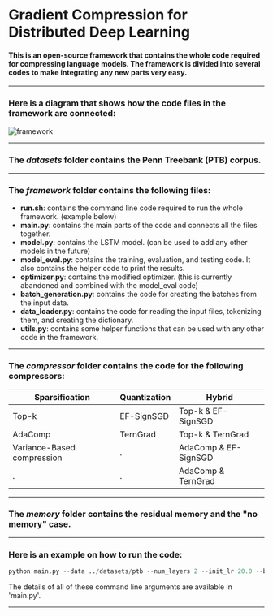 # Gradient Compression for Distributed Deep Learning

#### This is an open-source framework that contains the whole code required for compressing language models. The framework is divided into several codes to make integrating any new parts very easy. 

___

### Here is a diagram that shows how the code files in the framework are connected:
![framework](https://i.ibb.co/TTBNh0N/framework.png)
___

### The *datasets* folder contains the Penn Treebank (PTB) corpus. 

___

### The *framework* folder contains the following files:
- **run.sh**: contains the command line code required to run the whole framework. (example below)
- **main.py**: contains the main parts of the code and connects all the files together.
- **model.py**: contains the LSTM model. (can be used to add any other models in the future)
- **model_eval.py**: contains the training, evaluation, and testing code. It also contains the helper code to print the results.
- **optimizer.py**: contains the modified optimizer. (this is currently abandoned and combined with the model_eval code)
- **batch_generation.py**: contains the code for creating the batches from the input data.
- **data_loader.py**: contains the code for reading the input files, tokenizing them, and creating the dictionary. 
- **utils.py**: contains some helper functions that can be used with any other code in the framework.

___

### The *compressor* folder contains the code for the following compressors:
Sparsification | Quantization | Hybrid
------------ | ------------- | -------------
Top-k | EF-SignSGD | Top-k & EF-SignSGD
AdaComp | TernGrad | Top-k & TernGrad
Variance-Based compression | . | AdaComp & EF-SignSGD
. | . | AdaComp & TernGrad

___

### The *memory* folder contains the residual memory and the "no memory" case.

___

### Here is an example on how to run the code:
```python
python main.py --data ../datasets/ptb --num_layers 2 --init_lr 20.0 --bptt 43 --dropout 0.7003 --lr_decay 0.0 --epochs 70 --eval_batch_size 10 --test_batch_size 10 --seed 1111 --log_interval 1 --clip 0.25 --use_gpu true --emb_size 700 --num_hid 700 --num_workers 1 --batch_size 128 --compressor topk --compress_ratio 0.001 --memory residual --exp_name Test_Experiment --project_name Test_Project
```
The details of all of these command line arguments are available in 'main.py'.

___
